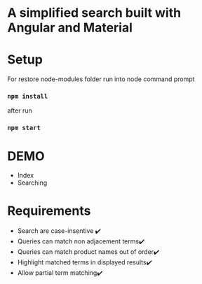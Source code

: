 # A simplified search built with Angular and Material

# Setup

For restore node-modules folder run into node command prompt
### `npm install`
after run
### `npm start`

# DEMO
- Index
- Searching
# Requirements
- Search are case-insentive :heavy_check_mark:
- Queries can match non adjacement terms:heavy_check_mark:
- Queries can match product names out of order:heavy_check_mark:
- Highlight matched terms in displayed results:heavy_check_mark:
- Allow partial term matching:heavy_check_mark: